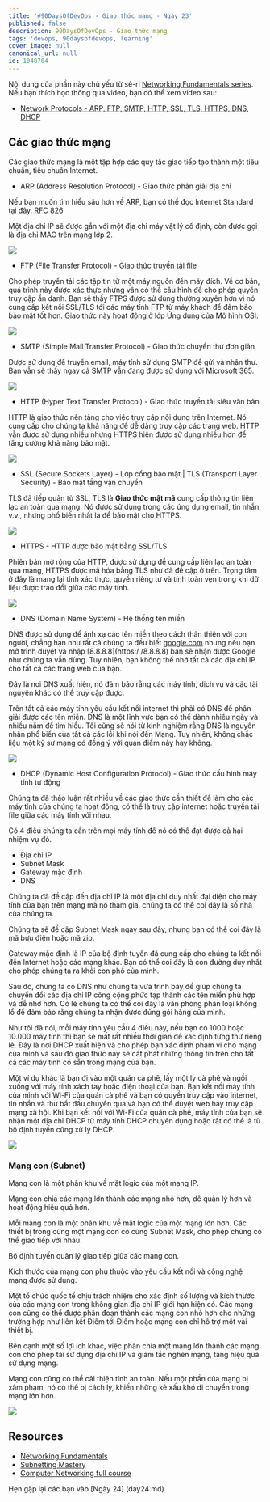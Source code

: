 ```yaml
---
title: '#90DaysOfDevOps - Giao thức mạng - Ngày 23'
published: false
description: 90DaysOfDevOps - Giao thức mạng
tags: 'devops, 90daysofdevops, learning'
cover_image: null
canonical_url: null
id: 1048704
---
```


Nội dung của phần này chủ yếu từ sê-ri [Networking Fundamentals series](https://www.youtube.com/playlist?list=PLIFyRwBY_4bRLmKfP1KnZA6rZbRHtxmXi). Nếu bạn thích học thông qua video, bạn có thể xem video sau:

* [Network Protocols - ARP, FTP, SMTP, HTTP, SSL, TLS, HTTPS, DNS, DHCP](https://www.youtube.com/watch?v=E5bSumTAHZE&list=PLIFyRwBY_4bRLmKfP1KnZA6rZbRHtxmXi&index=12)

## Các giao thức mạng

Các giao thức mạng là một tập hợp các quy tắc giao tiếp tạo thành một tiêu chuẩn, tiêu chuẩn Internet.

- ARP (Address Resolution Protocol) - Giao thức phân giải địa chỉ

Nếu bạn muốn tìm hiểu sâu hơn về ARP, bạn có thể đọc Internet Standard tại đây. [RFC 826](https://datatracker.ietf.org/doc/html/rfc826)

Một địa chỉ IP sẽ được gắn với một địa chỉ máy vật lý cố định, còn được gọi là địa chỉ MAC trên mạng lớp 2.

![](../../Days/Images/Day23_Networking1.png)

- FTP (File Transfer Protocol) - Giao thức truyền tải file

Cho phép truyền tải các tập tin từ một máy nguồn đến máy đích. Về cơ bản, quá trình này được xác thực nhưng vân có thể cấu hình để cho phép quyền truy cập ẩn danh. Bạn sẽ thấy FTPS được sử dùng thường xuyên hơn vì nó cung cấp kết nối SSL/TLS tới các máy tính FTP từ máy khách để đảm bảo bảo mật tốt hơn. Giao thức này hoạt động ở lớp Ứng dụng của Mô hình OSI.

![](../../Days/Images/Day23_Networking2.png)

- SMTP (Simple Mail Transfer Protocol) - Giao thức chuyển thư đơn giản

Được sử dụng để truyền email, máy tính sử dụng SMTP để gửi và nhận thư. Bạn vẫn sẽ thấy ngay cả SMTP vẫn đang được sử dụng với Microsoft 365.

![](../../Days/Images/Day23_Networking3.png)

- HTTP (Hyper Text Transfer Protocol) - Giao thức truyền tải siêu văn bản

HTTP là giao thức nền tảng cho việc truy cập nội dung trên Internet. Nó cung cấp cho chúng ta khả năng để dễ dàng truy cập các trang web. HTTP vẫn được sử dụng nhiều nhưng HTTPS hiện được sử dụng nhiều hơn để tăng cường khả năng bảo mật.

![](../../Days/Images/Day23_Networking4.png)

- SSL (Secure Sockets Layer) - Lớp cổng bảo mật | TLS (Transport Layer Security) - Bảo mật tầng vận chuyển

TLS đã tiếp quản từ SSL, TLS là **Giao thức mật mã** cung cấp thông tin liên lạc an toàn qua mạng. Nó được sử dụng trong các ứng dụng email, tin nhắn, v.v.,  nhưng phổ biến nhất là để bảo mật cho HTTPS.

![](../../Days/Images/Day23_Networking5.png)

- HTTPS - HTTP được bảo mật bằng SSL/TLS

Phiên bản mở rộng của HTTP, được sử dụng để cung cấp liên lạc an toàn qua mạng, HTTPS được mã hóa bằng TLS như đã đề cập ở trên. Trọng tâm ở đây là mang lại tính xác thực, quyền riêng tư và tính toàn vẹn trong khi dữ liệu được trao đổi giữa các máy tính.

![](../../Days/Images/Day23_Networking6.png)

- DNS (Domain Name System) - Hệ thống tên miền

DNS được sử dụng để ánh xạ các tên miền theo cách thân thiện với con người, chẳng hạn như tất cả chúng ta đều biết [google.com](https://google.com) nhưng nếu bạn mở trình duyệt và nhập [8.8.8.8](https:/ /8.8.8.8) bạn sẽ nhận được Google như chúng ta vẫn dùng. Tuy nhiên, bạn không thể nhớ tất cả các địa chỉ IP cho tất cả các trang web của bạn.

Đây là nơi DNS xuất hiện, nó đảm bảo rằng các máy tính, dịch vụ và các tài nguyên khác có thể truy cập được.

Trên tất cả các máy tính yêu cầu kết nối internet thì phải có DNS để phân giải được các tên miền. DNS là một lĩnh vực bạn có thể dành nhiều ngày và nhiều năm để tìm hiểu. Tôi cũng sẽ nói từ kinh nghiệm rằng DNS là nguyên nhân phổ biến của tất cả các lỗi khi nói đến Mạng. Tuy nhiên, không chắc liệu một kỹ sư mạng có đồng ý với quan điểm này hay không.

![](../../Days/Images/Day23_Networking7.png)

- DHCP (Dynamic Host Configuration Protocol) - Giao thức cấu hình máy tính tự động

Chúng ta đã thảo luận rất nhiều về các giao thức cần thiết để làm cho các máy tính của chúng ta hoạt động, có thể là truy cập internet hoặc truyền tải file giữa các máy tính với nhau.

Có 4 điều chúng ta cần trên mọi máy tính để nó có thể đạt được cả hai nhiệm vụ đó.

- Địa chỉ IP
- Subnet Mask
- Gateway mặc định
- DNS

Chúng ta đã đề cập đến địa chỉ IP là một địa chỉ duy nhất đại diện cho máy tính của bạn trên mạng mà nó tham gia, chúng ta có thể coi đây là số nhà của chúng ta.

Chúng ta sẽ đề cập Subnet Mask ngay sau đây, nhưng bạn có thể coi đây là mã bưu điện hoặc mã zip.

Gateway mặc định là IP của bộ định tuyến đã cung cấp cho chúng ta kết nối đến Internet hoặc các mạng khác. Bạn có thể coi đây là con đường duy nhất cho phép chúng ta ra khỏi con phố của mình.

Sau đó, chúng ta có DNS như chúng ta vừa trình bày để giúp chúng ta chuyển đổi các địa chỉ IP công cộng phức tạp thành các tên miền phù hợp và dễ nhớ hơn. Có lẽ chúng ta có thể coi đây là văn phòng phân loại khổng lồ để đảm bảo rằng chúng ta nhận được đúng gói hàng của mình.

Như tôi đã nói, mỗi máy tính yêu cầu 4 điều này, nếu bạn có 1000 hoặc 10.000 máy tính thì bạn sẽ mất rất nhiều thời gian để xác định từng thứ riêng lẻ. Đây là nơi DHCP xuất hiện và cho phép bạn xác định phạm vi cho mạng của mình và sau đó giao thức này sẽ cất phát những thông tin trên cho tất cả các máy tính có sẵn trong mạng của bạn.

Một ví dụ khác là bạn đi vào một quán cà phê, lấy một ly cà phê và ngồi xuống với máy tính xách tay hoặc điện thoại của bạn. Bạn kết nối máy tính của mình với Wi-Fi của quán cà phê và bạn có quyền truy cập vào internet, tin nhắn và thư bắt đầu chuyển qua và bạn có thể duyệt web hay truy cập mạng xã hội. Khi bạn kết nối với Wi-Fi của quán cà phê, máy tính của bạn sẽ nhận một địa chỉ DHCP từ máy tính DHCP chuyên dụng hoặc rất có thể là từ bộ định tuyến cũng xử lý DHCP.

![](../../Days/Images/Day23_Networking8.png)

### Mạng con (Subnet)

Mạng con là một phân khu về mặt logic của một mạng IP.

Mạng con chia các mạng lớn thành các mạng nhỏ hơn, dễ quản lý hơn và hoạt động hiệu quả hơn.

Mỗi mạng con là một phân khu về mặt logic của một mạng lớn hơn. Các thiết bị trong cùng một mạng con có cùng Subnet Mask, cho phép chúng có thể giao tiếp với nhau.

Bộ định tuyến quản lý giao tiếp giữa các mạng con.

Kích thước của mạng con phụ thuộc vào yêu cầu kết nối và công nghệ mạng được sử dụng.

Một tổ chức quốc tế chịu trách nhiệm cho xác định số lượng và kích thước của các mạng con trong không gian địa chỉ IP giới hạn hiện có. Các mạng con cũng có thể được phân đoạn thành các mạng con nhỏ hơn cho những trường hợp như liên kết Điểm tới Điểm hoặc mạng con chỉ hỗ trợ một vài thiết bị.

Bên cạnh một số lợi ích khác, việc phân chia một mạng lớn thành các mạng con cho phép tái sử dụng địa chỉ IP và giảm tắc nghẽn mạng, tăng hiệu quả sử dụng mạng.

Mạng con cũng có thể cải thiện tính an toàn. Nếu một phần của mạng bị xâm phạm, nó có thể bị cách ly, khiến những kẻ xấu khó di chuyển trong mạng lớn hơn.

![](../../Days/Images/Day23_Networking9.png)

## Resources

- [Networking Fundamentals](https://www.youtube.com/playlist?list=PLIFyRwBY_4bRLmKfP1KnZA6rZbRHtxmXi)
- [Subnetting Mastery](https://www.youtube.com/playlist?list=PLIFyRwBY_4bQUE4IB5c4VPRyDoLgOdExE)
- [Computer Networking full course](https://www.youtube.com/watch?v=IPvYjXCsTg8)

Hẹn gặp lại các bạn vào [Ngày 24] (day24.md)
